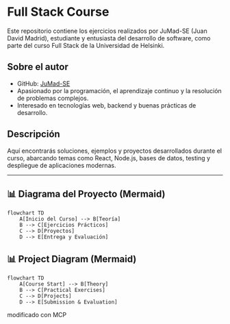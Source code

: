 # Full Stack Course

Este repositorio contiene los ejercicios realizados por JuMad-SE (Juan David Madrid), estudiante y entusiasta del desarrollo de software, como parte del curso Full Stack de la Universidad de Helsinki.

## Sobre el autor

- GitHub: [JuMad-SE](https://github.com/JuMad-SE)
- Apasionado por la programación, el aprendizaje continuo y la resolución de problemas complejos.
- Interesado en tecnologías web, backend y buenas prácticas de desarrollo.

## Descripción

Aquí encontrarás soluciones, ejemplos y proyectos desarrollados durante el curso, abarcando temas como React, Node.js, bases de datos, testing y despliegue de aplicaciones modernas.

---

## 📊 Diagrama del Proyecto (Mermaid)

```mermaid
flowchart TD
    A[Inicio del Curso] --> B[Teoría]
    B --> C[Ejercicios Prácticos]
    C --> D[Proyectos]
    D --> E[Entrega y Evaluación]
```

## 📊 Project Diagram (Mermaid)

```mermaid
flowchart TD
    A[Course Start] --> B[Theory]
    B --> C[Practical Exercises]
    C --> D[Projects]
    D --> E[Submission & Evaluation]
```

modificado con MCP